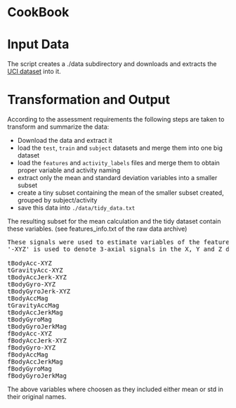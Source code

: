# CookBook

# Input Data

The script creates a ./data subdirectory and downloads and extracts the [UCI dataset](https://d396qusza40orc.cloudfront.net/getdata%2Fprojectfiles%2FUCI%20HAR%20Dataset.zip) into it. 

# Transformation and Output
According to the assessment requirements the following steps are taken to transform and summarize the data:

* Download the data and extract it
* load the `test`, `train` and `subject` datasets and merge them into one big dataset
* load the `features` and `activity_labels` files and merge them to obtain proper variable and activity naming 
* extract only the mean and standard deviation variables into a smaller subset
* create a tiny subset containing the mean of the smaller subset created, grouped by subject/activity
* save this data into `./data/tidy_data.txt`

The resulting subset for the mean calculation and the tidy dataset contain these variables. (see features_info.txt of the raw data archive)
<pre>
These signals were used to estimate variables of the feature vector for each pattern:  
'-XYZ' is used to denote 3-axial signals in the X, Y and Z directions.

tBodyAcc-XYZ
tGravityAcc-XYZ
tBodyAccJerk-XYZ
tBodyGyro-XYZ
tBodyGyroJerk-XYZ
tBodyAccMag
tGravityAccMag
tBodyAccJerkMag
tBodyGyroMag
tBodyGyroJerkMag
fBodyAcc-XYZ
fBodyAccJerk-XYZ
fBodyGyro-XYZ
fBodyAccMag
fBodyAccJerkMag
fBodyGyroMag
fBodyGyroJerkMag
</pre>
The above variables where choosen as they included either mean or std in their original names.


